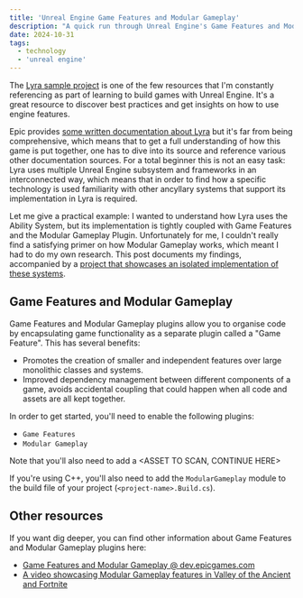 ```yaml
---
title: 'Unreal Engine Game Features and Modular Gameplay'
description: "A quick run through Unreal Engine's Game Features and Modular Gameplay"
date: 2024-10-31
tags:
  - technology
  - 'unreal engine'
---
```


The [Lyra sample project](https://dev.epicgames.com/community/learning/paths/Z4/lyra-starter-game) is one of the few resources that I'm constantly referencing as part of learning to build games with Unreal Engine. It's a great resource to discover best practices and get insights on how to use engine features.

Epic provides [some written documentation about Lyra](https://dev.epicgames.com/documentation/en-us/unreal-engine/lyra-sample-game-in-unreal-engine?application_version=5.0) but it's far from being comprehensive, which means that to get a full understanding of how this game is put together, one has to dive into its source and reference various other documentation sources. For a total beginner this is not an easy task: Lyra uses multiple Unreal Engine subsystem and frameworks in an interconnected way, which means that in order to find how a specific technology is used familiarity with other ancyllary systems that support its implementation in Lyra is required.

Let me give a practical example: I wanted to understand how Lyra uses the Ability System, but its implementation is tightly coupled with Game Features and the Modular Gameplay Plugin. Unfortunately for me, I couldn't really find a satisfying primer on how Modular Gameplay works, which meant I had to do my own research. This post documents my findings, accompanied by a [project that showcases an isolated implementation of these systems](https://github.com/guidorota/UE5_ModularFeaturesTest).


## Game Features and Modular Gameplay

Game Features and Modular Gameplay plugins allow you to organise code by encapsulating game functionality as a separate plugin called a "Game Feature". This has several benefits:
* Promotes the creation of smaller and independent features over large monolithic classes and systems.
* Improved dependency management between different components of a game, avoids accidental coupling that could happen when all code and assets are all kept together.

In order to get started, you'll need to enable the following plugins:
* `Game Features`
* `Modular Gameplay`

Note that you'll also need to add a <ASSET TO SCAN, CONTINUE HERE>

If you're using C++, you'll also need to add the `ModularGameplay` module to the build file of your project (`<project-name>.Build.cs`).


## Other resources

If you want dig deeper, you can find other information about Game Features and Modular Gameplay plugins here:
* [Game Features and Modular Gameplay @ dev.epicgames.com](https://dev.epicgames.com/documentation/en-us/unreal-engine/game-features-and-modular-gameplay-in-unreal-engine)
* [A video showcasing Modular Gameplay features in Valley of the Ancient and Fortnite](https://www.youtube.com/watch?v=7F28p564kuY&ab_channel=UnrealEngine)

